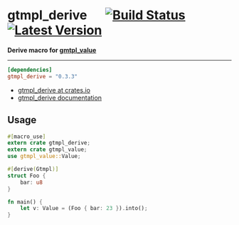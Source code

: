 # gtmpl_derive &emsp; [![Build Status]][travis] [![Latest Version]][crates.io]
[Build Status]: https://travis-ci.org/fiji-flo/gtmpl_derive.svg?branch=master
[travis]: https://travis-ci.org/fiji-flo/gtmpl_derive
[Latest Version]: https://img.shields.io/crates/v/gtmpl_derive.svg
[crates.io]: https://crates.io/crates/gtmpl_derive


**Derive macro for [gmtpl_value][gtmpl_value-github]**

---

```toml
[dependencies]
gtmpl_derive = "0.3.3"
```

* [gtmpl_derive at crates.io](https://crates.io/crate/gtmpl_derive)
* [gtmpl_derive documentation](https://docs.rs/crate/gtmpl_derive)

## Usage

```rust
#[macro_use]
extern crate gtmpl_derive;
extern crate gtmpl_value;
use gtmpl_value::Value;

#[derive(Gtmpl)]
struct Foo {
    bar: u8
}

fn main() {
    let v: Value = (Foo { bar: 23 }).into();
}
```

[gtmpl_value-github]: https://github.com/fiji-flo/gtmpl_value
